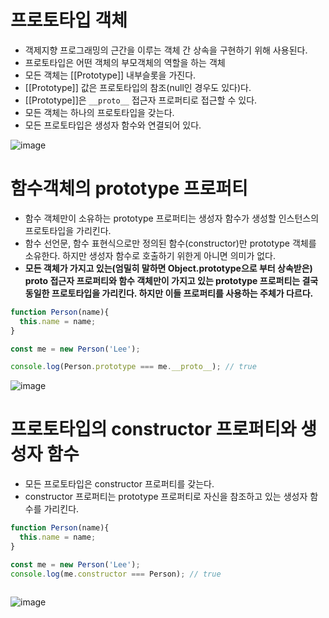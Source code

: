 # 프로토타입 객체
- 객제지향 프로그래밍의 근간을 이루는 객체 간 상속을 구현하기 위해 사용된다.
- 프로토타입은 어떤 객체의 부모객체의 역할을 하는 객체
- 모든 객체는 [[Prototype]] 내부슬롯을 가진다.
- [[Prototype]] 값은 프로토타입의 참조(null인 경우도 있다)다.
- [[Prototype]]은 `__proto__` 접근자 프로퍼티로 접근할 수 있다.
- 모든 객체는 하나의 프로토타입을 갖는다.
- 모든 프로토타입은 생성자 함수와 연결되어 있다.

![image](https://user-images.githubusercontent.com/53414542/173174034-2c712557-0aae-41d9-b8eb-d500b4a1a313.png)

# 함수객체의 prototype 프로퍼티
- 함수 객체만이 소유하는 prototype 프로퍼티는 생성자 함수가 생성할 인스턴스의 프로토타입을 가리킨다.
- 함수 선언문, 함수 표현식으로만 정의된 함수(constructor)만 prototype 객체를 소유한다. 하지만 생성자 함수로 호출하기 위한게 아니면 의미가 없다.
- **모든 객체가 가지고 있는(엄밀히 말하면 Object.prototype으로 부터 상속받은) __proto__ 접근자 프로퍼티와 함수 객체만이 가지고 있는 prototype 프로퍼티는 결국 동일한 프로토타입을 가리킨다. 하지만 이들 프로퍼티를 사용하는 주체가 다르다.**

```javascript
function Person(name){
  this.name = name;
}

const me = new Person('Lee');

console.log(Person.prototype === me.__proto__); // true
```
![image](https://user-images.githubusercontent.com/53414542/173174296-126f5128-fd78-4a4c-b24c-d16b672ec512.png)


# 프로토타입의 constructor 프로퍼티와 생성자 함수
- 모든 프로토타입은 constructor 프로퍼티를 갖는다.
- constructor 프로퍼티는 prototype 프로퍼티로 자신을 참조하고 있는 생성자 함수를 가리킨다.

```javascript
function Person(name){
  this.name = name;
}

const me = new Person('Lee');
console.log(me.constructor === Person); // true
  
```
![image](https://user-images.githubusercontent.com/53414542/173174467-90e63577-1717-4ad1-8330-3ffce82f242d.png)
